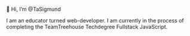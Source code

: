 👋 Hi, I’m @TaSigmund

I am an educator turned web-developer. 
I am currently in the process of completing
the TeamTreehouse Techdegree Fullstack JavaScript.

